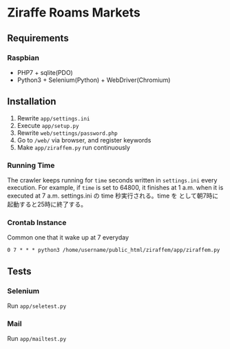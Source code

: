 # Ziraffe Roams Markets



## Requirements

### Raspbian

- PHP7 + sqlite(PDO)
- Python3 + Selenium(Python) + WebDriver(Chromium)

## Installation

1. Rewrite `app/settings.ini`
2. Execute `app/setup.py`
3. Rewrite `web/settings/password.php`
4. Go to `/web/` via browser, and register keywords
5. Make `app/ziraffem.py` run continuously

### Running Time

The crawler keeps running for `time` seconds written in `settings.ini` every execution.
For example, if `time` is set to 64800, it finishes at 1 a.m. when it is executed at 7 a.m.
settings.ini の time 秒実行される。time を  として朝7時に起動すると25時に終了する。

### Crontab Instance

Common one that it wake up at 7 everyday

```
0 7 * * * python3 /home/username/public_html/ziraffem/app/ziraffem.py
```

## Tests

### Selenium

Run `app/seletest.py`

### Mail

Run `app/mailtest.py`
